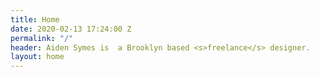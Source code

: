 ```yaml
---
title: Home
date: 2020-02-13 17:24:00 Z
permalink: "/"
header: Aiden Symes is  a Brooklyn based <s>freelance</s> designer.
layout: home
---
```


